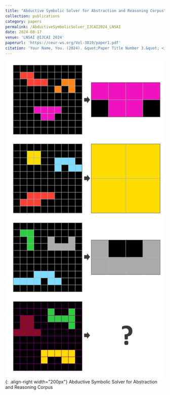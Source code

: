 ```yaml
---
title: "Abductive Symbolic Solver for Abstraction and Reasoning Corpus"
collection: publications
category: papers
permalink: /AbductiveSymbolicSolver_IJCAI2024_LNSAI
date: 2024-08-17
venue: 'LNSAI @IJCAI 2024'
paperurl: 'https://ceur-ws.org/Vol-3819/paper1.pdf'
citation: 'Your Name, You. (2024). &quot;Paper Title Number 3.&quot; <i>GitHub Journal of Bugs</i>. 1(3).'
---
```


![Illustration of ARC](/images/ARC_representation.png){: .align-right width="200px"}
Abductive Symbolic Solver for Abstraction and Reasoning Corpus
